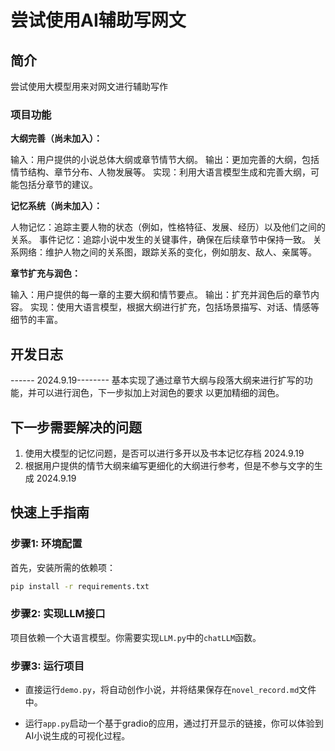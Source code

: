 # 尝试使用AI辅助写网文

## 简介

尝试使用大模型用来对网文进行辅助写作

### 项目功能

**大纲完善（尚未加入）：**

输入：用户提供的小说总体大纲或章节情节大纲。
输出：更加完善的大纲，包括情节结构、章节分布、人物发展等。
实现：利用大语言模型生成和完善大纲，可能包括分章节的建议。

**记忆系统（尚未加入）：**

人物记忆：追踪主要人物的状态（例如，性格特征、发展、经历）以及他们之间的关系。
事件记忆：追踪小说中发生的关键事件，确保在后续章节中保持一致。
关系网络：维护人物之间的关系图，跟踪关系的变化，例如朋友、敌人、亲属等。

**章节扩充与润色：**

输入：用户提供的每一章的主要大纲和情节要点。
输出：扩充并润色后的章节内容。
实现：使用大语言模型，根据大纲进行扩充，包括场景描写、对话、情感等细节的丰富。

## 开发日志

------ 2024.9.19--------
基本实现了通过章节大纲与段落大纲来进行扩写的功能，并可以进行润色，下一步拟加上对润色的要求
以更加精细的润色。

## 下一步需要解决的问题

1. 使用大模型的记忆问题，是否可以进行多开以及书本记忆存档 2024.9.19
2. 根据用户提供的情节大纲来编写更细化的大纲进行参考，但是不参与文字的生成 2024.9.19

## 快速上手指南

### 步骤1: 环境配置

首先，安装所需的依赖项：

```bash
pip install -r requirements.txt
```

### 步骤2: 实现LLM接口

项目依赖一个大语言模型。你需要实现`LLM.py`中的`chatLLM`函数。

### 步骤3: 运行项目

- 直接运行`demo.py`，将自动创作小说，并将结果保存在`novel_record.md`文件中。

- 运行`app.py`启动一个基于gradio的应用，通过打开显示的链接，你可以体验到AI小说生成的可视化过程。

